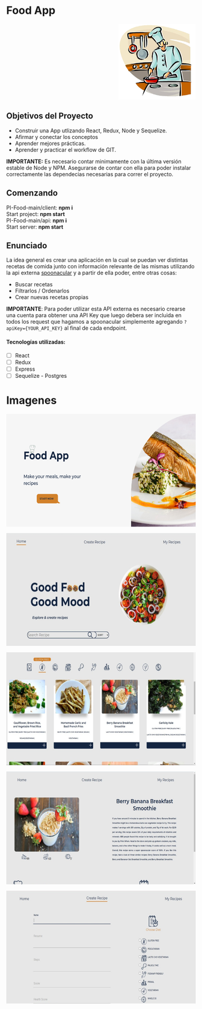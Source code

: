 

# Food App

<p align="right">
  <img height="200" src="./cooking.png" />
</p>

## Objetivos del Proyecto

- Construir una App utlizando React, Redux, Node y Sequelize.
- Afirmar y conectar los conceptos
- Aprender mejores prácticas.
- Aprender y practicar el workflow de GIT.

__IMPORTANTE:__ Es necesario contar minimamente con la última versión estable de Node y NPM. Asegurarse de contar con ella para poder instalar correctamente las dependecias necesarias para correr el proyecto.

## Comenzando

 PI-Food-main/client: 
 __npm i__ <br>
 Start project: __npm start__
 <br>
 PI-Food-main/api:
  __npm i__ <br>
   Start server: __npm start__
 


## Enunciado

La idea general es crear una aplicación en la cual se puedan ver distintas recetas de comida junto con información relevante de las mismas utilizando la api externa [spoonacular](https://spoonacular.com/food-api) y a partir de ella poder, entre otras cosas:

  - Buscar recetas
  - Filtrarlos / Ordenarlos
  - Crear nuevas recetas propias

__IMPORTANTE__: Para poder utilizar esta API externa es necesario crearse una cuenta para obtener una API Key que luego debera ser incluida en todos los request que hagamos a spoonacular simplemente agregando `?apiKey={YOUR_API_KEY}` al final de cada endpoint.



#### Tecnologías utilizadas:
- [ ] React
- [ ] Redux
- [ ] Express
- [ ] Sequelize - Postgres
# Imagenes 

<p align="center">
  <img height="300" src="./landing.png" />
</p>
<p align="center">
  <img height="300" src="./home.jpeg" />
</p>
<p align="center">
  <img height="300" src="./cards.jpeg" />
</p>
<p align="center">
  <img height="300" src="./detail.jpeg" />
</p>
<p align="center">
  <img height="300" src="./form.jpeg" />
</p>
